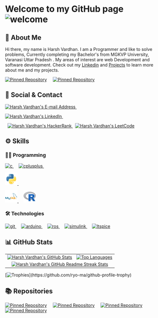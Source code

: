 <!--
<div align="center">
  <img src="https://raw.githubusercontent.com/arasgungore/arasgungore/main/gifs/Aras_Gungore.gif" alt="Harsh Vardhan" width="433" height="74" />
</div>
-->

# Welcome to my GitHub page  <img src="https://raw.githubusercontent.com/arasgungore/arasgungore/main/gifs/waving_hand.gif" alt="welcome" width="33" height="33" />



## 👤 About Me

Hi there, my name is Harsh Vardhan. I am a Programmer and like to solve problems, Currently completing my Bachelor's from MGKVP University, Varanasi Uttar Pradesh . My areas of interest are web Development and software development. Check out my [Linkedin](https://in.linkedin.com/in/harshpathakjnp) and [Projects](https://github.com/Harshpathakjnp/CodeClause-QuizApp-with-Admin-Panel) to learn more about me and my projects.

[![Pinned Repository](https://github-readme-stats.vercel.app/api/pin/?username=harshpathakjnp&repo=Notes-App-using-Flutter)](https://github.com/harshpathakjnp/Notes-App-using-Flutter)
&nbsp; &nbsp;
[![Pinned Repository](https://github-readme-stats.vercel.app/api/pin/?username=harshpathakjnp&repo=CodeClause-QuizApp-with-Admin-Panel)](https://github.com/harshpathakjnp/CodeClause-QuizApp-with-Admin-Panel)
&nbsp; &nbsp;



## 📇 Social & Contact

<div align="left">
  <a href="mailto:harshpathakjnp@gmail.com" target="_blank" rel="noreferrer"> <img alt="Harsh Vardhan's E-mail Address" src="https://img.shields.io/badge/E&#8209;mail-D14836?style=for-the-badge&logo=gmail&logoColor=white" /> </a>
  &nbsp;
  
  <a href="https://www.linkedin.com/in/harshpathakjnp" target="_blank" rel="noreferrer"> <img alt="Harsh Vardhan's LinkedIn" src="https://img.shields.io/badge/LinkedIn-0077B5?style=for-the-badge&logo=linkedin&logoColor=white" /> </a>
  &nbsp;
 
  &nbsp;
  <a href="https://www.hackerrank.com/harshpathakjnp" target="_blank" rel="noreferrer"> <img alt="Harsh Vardhan's HackerRank" src="https://img.shields.io/badge/HackerRank-2EC866?style=for-the-badge&logo=HackerRank&logoColor=white" /> </a>
  &nbsp;
  <a href="https://leetcode.com/harshpathakjnp" target="_blank" rel="noreferrer"> <img alt="Harsh Vardhan's LeetCode" src="https://img.shields.io/badge/LeetCode-FFA116?style=for-the-badge&logo=LeetCode&logoColor=black" /> </a>
</div>




## ⚙ Skills


### 👨‍💻 Programming

<div align="left">
  <a href="https://www.cprogramming.com" target="_blank" rel="noreferrer"> <img src="https://raw.githubusercontent.com/arasgungore/arasgungore/main/icons/c.svg" alt="c" width="40" height="40" /> </a>
  &nbsp; &nbsp;
  <a href="https://www.cplusplus.com" target="_blank" rel="noreferrer"> <img src="https://raw.githubusercontent.com/arasgungore/arasgungore/main/icons/cplusplus.svg" alt="cplusplus" width="40" height="40" /> </a>
  &nbsp; &nbsp;
  
  <a href="https://www.python.org" target="_blank" rel="noreferrer"> <img src="https://raw.githubusercontent.com/devicons/devicon/master/icons/python/python-original.svg" alt="python" width="40" height="40" /> </a>
  &nbsp; &nbsp;
  
  <a href="https://www.mysql.com" target="_blank" rel="noreferrer"> <img src="https://raw.githubusercontent.com/devicons/devicon/master/icons/mysql/mysql-original-wordmark.svg" alt="mysql" width="40" height="40" /> </a>
  &nbsp; &nbsp;
  <a href="https://www.r-project.org" target="_blank" rel="noreferrer"> <img src="https://raw.githubusercontent.com/devicons/devicon/master/icons/r/r-original.svg" alt="r" width="40" height="40" /> </a>
</div>



### 🛠 Technologies

<div align="left">
  <a href="https://git-scm.com" target="_blank" rel="noreferrer"> <img src="https://raw.githubusercontent.com/arasgungore/arasgungore/main/icons/git.svg" alt="git" width="40" height="40" /> </a>
  &nbsp; &nbsp;
  <a href="https://www.arduino.cc" target="_blank" rel="noreferrer"> <img src="https://raw.githubusercontent.com/arasgungore/arasgungore/main/icons/arduino.svg" alt="arduino" width="40" height="40" /> </a>
  &nbsp; &nbsp;
  <a href="https://www.ros.org" target="_blank" rel="noreferrer"> <img src="https://raw.githubusercontent.com/arasgungore/arasgungore/main/icons/ros.svg" alt="ros" width="40" height="40" /> </a>
  &nbsp; &nbsp;
  <a href="https://www.mathworks.com/products/simulink.html" target="_blank" rel="noreferrer"> <img src="https://raw.githubusercontent.com/arasgungore/arasgungore/main/icons/simulink.svg" alt="simulink" width="40" height="40" /> </a>
  &nbsp; &nbsp;
  <a href="https://www.analog.com/en/design-center/design-tools-and-calculators/ltspice-simulator.html" target="_blank" rel="noreferrer"> <img src="https://raw.githubusercontent.com/arasgungore/arasgungore/main/icons/ltspice.svg" alt="ltspice" width="40" height="40" /> </a>
</div>




## 📊 GitHub Stats

<table>
  <tr>
    <td>
      <a href="https://github.com/anuraghazra/github-readme-stats"> <img src="https://github-readme-stats-arasgungore.vercel.app/api?username=harshpathakjnp&hide_border=true&show_icons=true&count_private=true" alt="Harsh Vardhan's GitHub Stats" /> </a>
    </td>
    <td>
      <a href="https://github.com/anuraghazra/github-readme-stats"> <img src="https://github-readme-stats-arasgungore.vercel.app/api/top-langs/?username=harshpathakjnp&hide_border=true&langs_count=8&layout=compact&count_private=true" alt="Top Languages" /> </a>
    </td>
  </tr>
  <tr>
    <td colspan=2 align="center">
      <a href="https://git.io/streak-stats"> <img src="http://github-readme-streak-stats.herokuapp.com?user=harshpathakjnp&hide_border=true&background=f6f8fa&currStreakLabel=000000&date_format=j%20M%5B%20Y%5D" alt="Harsh Vardhan's GitHub Readme Streak Stats" /> </a>
    </td>
  </tr>
</table>

<!--
<table>
  <tr>
    <td colspan=2 align="center">
      <a href="https://github.com/vn7n24fzkq/github-profile-summary-cards"> <img src="http://github-profile-summary-cards.vercel.app/api/cards/profile-details?username=harshpathakjnp&theme=default" alt="Harsh Vardhan's Profile Details" /> </a>
    </td>
  </tr>
  <tr>
    <td>
      <a href="https://github.com/vn7n24fzkq/github-profile-summary-cards"> <img src="http://github-profile-summary-cards.vercel.app/api/cards/repos-per-language?username=harshpathakjnp&theme=default" alt="Top Languages by Repo" /> </a>
    </td>
    <td>
      <a href="https://github.com/vn7n24fzkq/github-profile-summary-cards"> <img src="http://github-profile-summary-cards.vercel.app/api/cards/most-commit-language?username=harshpathakjnp&theme=default" alt="Top Languages by Commit" /> </a>
    </td>
  </tr>
  <tr>
    <td>
      <a href="https://github.com/vn7n24fzkq/github-profile-summary-cards"> <img src="http://github-profile-summary-cards.vercel.app/api/cards/stats?username=arasgungore&theme=default" alt="Stats" /> </a>
    </td>
    <td>
      <a href="https://github.com/vn7n24fzkq/github-profile-summary-cards"> <img src="http://github-profile-summary-cards.vercel.app/api/cards/productive-time?username=harshpathakjnp&theme=default&utcOffset=8" alt="Commits" /> </a>
    </td>
  </tr>
</table>
-->

[![Trophies](https://github-profile-trophy-harshpathakjnp.vercel.app/?username=harshpathakjnp&no-frame=true&no-bg=true&theme=juicyfresh&column=8&margin-w=5&margin-h=5&rank=-?)](https://github.com/ryo-ma/github-profile-trophy)




## 📚 Repositories

[![Pinned Repository](https://github-readme-stats.vercel.app/api/pin/?username=harshpathakjnp&repo=console-games)](https://github.com/Harshpathakjnp/Bike-Selling-E-commercial-Website)
&nbsp; &nbsp;
[![Pinned Repository](https://github-readme-stats.vercel.app/api/pin/?username=harshpathakjnp&repo=BERT-base-Turkish-QA)](https://github.com/Harshpathakjnp/Tic-Tac-Toe-Game)
&nbsp; &nbsp;
[![Pinned Repository](https://github-readme-stats.vercel.app/api/pin/?username=harshpathakjnp&repo=VGA-based-screensaver)](https://github.com/Harshpathakjnp/CodeClause-QuizApp-with-Admin-Panel)
&nbsp; &nbsp;
[![Pinned Repository](https://github-readme-stats.vercel.app/api/pin/?username=harshpathakjnp&repo=autocorrect)](https://github.com/Harshpathakjnp/Data-Structures-using-Cplus)



<!--
## 🐍 Contribution Graph

![Snake Game](https://github.com/harshpathakjnp/arasgungore/blob/output/github-snake.gif)
-->

